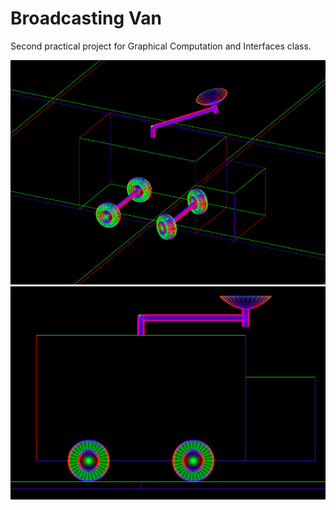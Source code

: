 # Broadcasting Van
Second practical project for Graphical Computation and Interfaces class.

![Alt text](/docs/van.png?raw=true "Broadcasting Van")
![Alt text](/docs/side-van.png?raw=true "Broadcasting Van from the Side")
